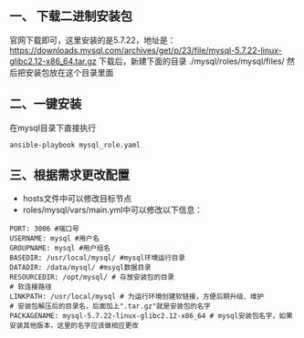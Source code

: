 ## 一、 下载二进制安装包
官网下载即可，这里安装的是5.7.22，地址是：
https://downloads.mysql.com/archives/get/p/23/file/mysql-5.7.22-linux-glibc2.12-x86_64.tar.gz
下载后，新建下面的目录
./mysql/roles/mysql/files/
然后把安装包放在这个目录里面

## 二、一键安装
在mysql目录下直接执行
```
ansible-playbook mysql_role.yaml
```

## 三、根据需求更改配置
- hosts文件中可以修改目标节点
- roles/mysql/vars/main.yml中可以修改以下信息：
```
PORT: 3006 #端口号
USERNAME: mysql #用户名
GROUPNAME: mysql #用户组名
BASEDIR: /usr/local/mysql/ #mysql环境运行目录
DATADIR: /data/mysql/ #msyql数据目录
RESOURCEDIR: /opt/mysql/ # 存放安装包的目录
# 软连接路径
LINKPATH: /usr/local/mysql # 为运行环境创建软链接，方便后期升级、维护
# 安装包解压后的目录名，后面加上".tar.gz"就是安装包的名字
PACKAGENAME: mysql-5.7.22-linux-glibc2.12-x86_64 # mysql安装包名字，如果安装其他版本，这里的名字应该做相应更改
```
